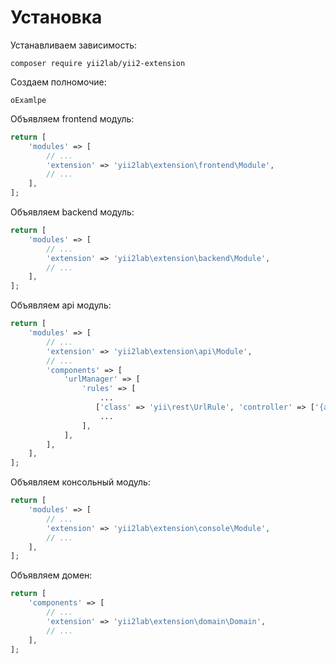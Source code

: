 Установка
===

Устанавливаем зависимость:

```
composer require yii2lab/yii2-extension
```

Создаем полномочие:

```
oExamlpe
```

Объявляем frontend модуль:

```php
return [
	'modules' => [
		// ...
		'extension' => 'yii2lab\extension\frontend\Module',
		// ...
	],
];
```

Объявляем backend модуль:

```php
return [
	'modules' => [
		// ...
		'extension' => 'yii2lab\extension\backend\Module',
		// ...
	],
];
```

Объявляем api модуль:

```php
return [
	'modules' => [
		// ...
		'extension' => 'yii2lab\extension\api\Module',
		// ...
		'components' => [
            'urlManager' => [
                'rules' => [
                    ...
                   ['class' => 'yii\rest\UrlRule', 'controller' => ['{apiVersion}/extension' => 'extension/default']],
                    ...
                ],
            ],
        ],
	],
];
```

Объявляем консольный модуль:

```php
return [
	'modules' => [
		// ...
		'extension' => 'yii2lab\extension\console\Module',
		// ...
	],
];
```

Объявляем домен:

```php
return [
	'components' => [
		// ...
		'extension' => 'yii2lab\extension\domain\Domain',
		// ...
	],
];
```
